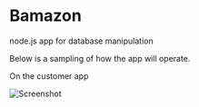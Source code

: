 # Bamazon
node.js app for database manipulation


Below is a sampling of how the app will operate. 

On the customer app

![Screenshot](customer1.png)

